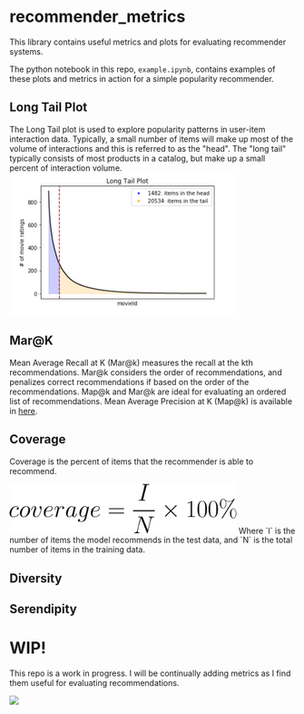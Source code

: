 # recommender_metrics
This library contains useful metrics and plots for evaluating  recommender systems.

The python notebook in this repo, `example.ipynb`, contains examples of these plots and metrics in action for a simple popularity recommender. 

## Long Tail Plot
The Long Tail plot is used to explore popularity patterns in user-item interaction data. Typically, a small number of items will make up most of the volume of interactions and this is referred to as the "head". The "long tail" typically consists of most products in a catalog, but make up a small percent of interaction volume.
<img src="images/long_tail.png" alt="Long Tail Plot" width=400>

## Mar@K
Mean Average Recall at K (Mar@k) measures the recall at the kth recommendations. Mar@k considers the order of recommendations, and penalizes correct recommendations if based on the order of the recommendations. Map@k and Mar@k are ideal for evaluating an ordered list of recommendations. Mean Average Precision at K (Map@k) is available in [here](https://github.com/benhamner/Metrics). 

## Coverage
Coverage is the percent of items that the recommender is able to recommend. 

<img src="images/coverage.gif" alt="Coverage" width=400>
Where `I` is the number of items the model recommends in the test data, and `N` is the total number of items in the training data.


## Diversity

## Serendipity

# WIP!
This repo is a work in progress. I will be continually adding metrics as I find them useful for evaluating recommendations. 

<img src="https://media.giphy.com/media/YAnpMSHcurJVS/giphy.gif" width=150>

